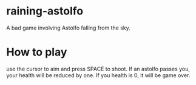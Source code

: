 # raining-astolfo
A bad game involving Astolfo falling from the sky.
# How to play
use the cursor to aim and press SPACE to shoot. If an astolfo passes you, your health will be reduced by one. If you health is 0, it will be game over.
